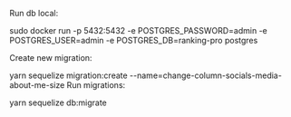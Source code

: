Run db local:

sudo docker run -p 5432:5432 -e POSTGRES_PASSWORD=admin -e POSTGRES_USER=admin -e POSTGRES_DB=ranking-pro postgres

Create new migration:

yarn sequelize migration:create --name=change-column-socials-media-about-me-size
Run migrations:

yarn sequelize db:migrate